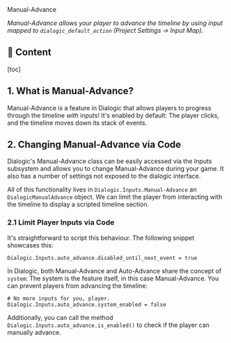 <div class="header-banner purple">
     <div class="header-label purple">Manual-Advance</div>
</div>

*Manual-Advance allows your player to advance the timeline by using input mapped to `dialogic_default_action` (Project Settings → Input Map).*

## 📜 Content
[toc]

## 1. What is Manual-Advance?

Manual-Advance is a feature in Dialogic that allows players to progress through the timeline *with* inputs! It's enabled by default: The player clicks, and the timeline moves down its stack of events.

## 2. Changing Manual-Advance via Code

Dialogic's Manual-Advance class can be easily accessed via the Inputs subsystem and allows you to change Manual-Advance during your game. It also has a number of settings not exposed to the dialogic interface.

All of this functionality lives in `Dialogic.Inputs.Manual-Advance` an `DialogicManualAdvance` object.
We can limit the player from interacting with the timeline to display a scripted timeline section.

### 2.1 Limit Player Inputs via Code
It's straightforward to script this behaviour. The following snippet showcases this:

```gdscript
Dialogic.Inputs.auto_advance.disabled_until_next_event = true
```

In Dialogic, both Manual-Advance and Auto-Advance share the concept of `system`: The system is the feature itself, in this case Manual-Advance. You can prevent players from advancing the timeline:

```gdscript
# No more inputs for you, player.
Dialogic.Inputs.auto_advance.system_enabled = false
```

Additionally, you can call the method `Dialogic.Inputs.auto_advance.is_enabled()` to check if the player can manually advance.
